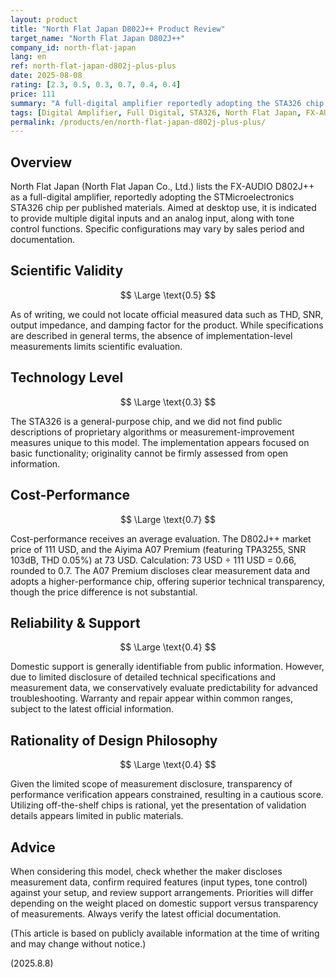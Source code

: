 ```yaml
---
layout: product
title: "North Flat Japan D802J++ Product Review"
target_name: "North Flat Japan D802J++"
company_id: north-flat-japan
lang: en
ref: north-flat-japan-d802j-plus-plus
date: 2025-08-08
rating: [2.3, 0.5, 0.3, 0.7, 0.4, 0.4]
price: 111
summary: "A full-digital amplifier reportedly adopting the STA326 chip. Based on publicly available information, transparency of measurement data appears limited."
tags: [Digital Amplifier, Full Digital, STA326, North Flat Japan, FX-AUDIO]
permalink: /products/en/north-flat-japan-d802j-plus-plus/
---
```


## Overview

North Flat Japan (North Flat Japan Co., Ltd.) lists the FX-AUDIO D802J++ as a full-digital amplifier, reportedly adopting the STMicroelectronics STA326 chip per published materials. Aimed at desktop use, it is indicated to provide multiple digital inputs and an analog input, along with tone control functions. Specific configurations may vary by sales period and documentation.

## Scientific Validity

$$ \Large \text{0.5} $$

As of writing, we could not locate official measured data such as THD, SNR, output impedance, and damping factor for the product. While specifications are described in general terms, the absence of implementation-level measurements limits scientific evaluation.

## Technology Level

$$ \Large \text{0.3} $$

The STA326 is a general-purpose chip, and we did not find public descriptions of proprietary algorithms or measurement-improvement measures unique to this model. The implementation appears focused on basic functionality; originality cannot be firmly assessed from open information.

## Cost-Performance

$$ \Large \text{0.7} $$

Cost-performance receives an average evaluation. The D802J++ market price of 111 USD, and the Aiyima A07 Premium (featuring TPA3255, SNR 103dB, THD 0.05%) at 73 USD. Calculation: 73 USD ÷ 111 USD = 0.66, rounded to 0.7. The A07 Premium discloses clear measurement data and adopts a higher-performance chip, offering superior technical transparency, though the price difference is not substantial.

## Reliability & Support

$$ \Large \text{0.4} $$

Domestic support is generally identifiable from public information. However, due to limited disclosure of detailed technical specifications and measurement data, we conservatively evaluate predictability for advanced troubleshooting. Warranty and repair appear within common ranges, subject to the latest official information.

## Rationality of Design Philosophy

$$ \Large \text{0.4} $$

Given the limited scope of measurement disclosure, transparency of performance verification appears constrained, resulting in a cautious score. Utilizing off-the-shelf chips is rational, yet the presentation of validation details appears limited in public materials.

## Advice

When considering this model, check whether the maker discloses measurement data, confirm required features (input types, tone control) against your setup, and review support arrangements. Priorities will differ depending on the weight placed on domestic support versus transparency of measurements. Always verify the latest official documentation.

(This article is based on publicly available information at the time of writing and may change without notice.)

(2025.8.8)